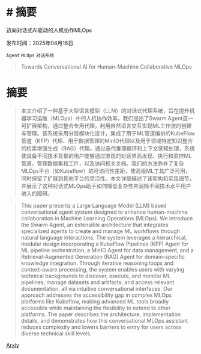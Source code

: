 # # 摘要
迈向对话式AI驱动的人机协作MLOps

发布时间：2025年04月16日

`Agent` `MLOps` `对话系统`

> Towards Conversational AI for Human-Machine Collaborative MLOps

# 摘要

> 本文介绍了一种基于大型语言模型（LLM）的对话式代理系统，旨在提升机器学习运维（MLOps）中的人机协作效率。我们提出了Swarm Agent这一可扩展架构，通过整合专用代理，利用自然语言交互实现ML工作流的创建与管理。该系统采用分层模块化设计，集成了用于ML管道编排的KubeFlow管道（KFP）代理、用于数据管理的MinIO代理以及用于领域特定知识整合的检索增强生成（RAG）代理。通过迭代推理循环和上下文感知处理，系统使具备不同技术背景的用户能够通过直观的对话界面发现、执行和监控ML管道，管理数据集和工件，以及访问相关文档。我们的方法弥补了复杂MLOps平台（如Kubeflow）的可访问性差距，使高级ML工具广泛可用，同时保留了扩展到其他平台的灵活性。本文详细描述了该架构和实现细节，并展示了这种对话式MLOps助手如何降低复杂性并消除不同技术水平用户进入的障碍。

> This paper presents a Large Language Model (LLM) based conversational agent system designed to enhance human-machine collaboration in Machine Learning Operations (MLOps). We introduce the Swarm Agent, an extensible architecture that integrates specialized agents to create and manage ML workflows through natural language interactions. The system leverages a hierarchical, modular design incorporating a KubeFlow Pipelines (KFP) Agent for ML pipeline orchestration, a MinIO Agent for data management, and a Retrieval-Augmented Generation (RAG) Agent for domain-specific knowledge integration. Through iterative reasoning loops and context-aware processing, the system enables users with varying technical backgrounds to discover, execute, and monitor ML pipelines; manage datasets and artifacts; and access relevant documentation, all via intuitive conversational interfaces. Our approach addresses the accessibility gap in complex MLOps platforms like Kubeflow, making advanced ML tools broadly accessible while maintaining the flexibility to extend to other platforms. The paper describes the architecture, implementation details, and demonstrates how this conversational MLOps assistant reduces complexity and lowers barriers to entry for users across diverse technical skill levels.

[Arxiv](https://arxiv.org/abs/2504.12477)